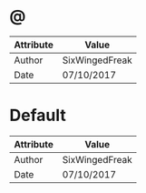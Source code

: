 # @
| Attribute | Value |
| ---  | ---     |
| Author | SixWingedFreak |
| Date | 07/10/2017 |
# Default
| Attribute | Value |
| ---  | ---     |
| Author | SixWingedFreak |
| Date | 07/10/2017 |
